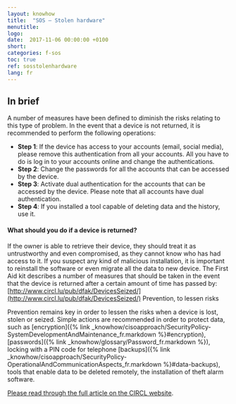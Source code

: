 ```yaml
---
layout: knowhow
title:  "SOS – Stolen hardware"
menutitle:
logo:
date:  2017-11-06 00:00:00 +0100
short:
categories: f-sos
toc: true
ref: sosstolenhardware
lang: fr
---
```


## In brief
A number of measures have been defined to diminish the risks relating to this type of problem. In the event that a device is not returned, it is recommended to perform the following operations:

* **Step 1**: If the device has access to your accounts (email, social media), please remove this authentication from all your accounts. All you have to do is log in to your accounts online and change the authentications.
* **Step 2**: Change the passwords for all the accounts that can be accessed by the device.
* **Step 3**: Activate dual authentication for the accounts that can be accessed by the device. Please note that all accounts have dual authentication.
* **Step 4**: If you installed a tool capable of deleting data and the history, use it.

#### What should you do if a device is returned?
If the owner is able to retrieve their device, they should treat it as untrustworthy and even compromised, as they cannot know who has had access to it. If you suspect any kind of malicious installation, it is important to reinstall the software or even migrate all the data to new device. The First Aid kit describes a number of measures that should be taken in the event that the device is returned after a certain amount of time has passed by: [http://www.circl.lu/pub/dfak/DevicesSeized/](http://www.circl.lu/pub/dfak/DevicesSeized/) Prevention, to lessen risks

Prevention remains key in order to lessen the risks when a device is lost, stolen or seized. Simple actions are recommended in order to protect data, such as [encryption]({% link _knowhow/cisoapproach/SecurityPolicy-SystemDevelopmentAndMaintenance_fr.markdown %}#encryption), [passwords]({% link _knowhow/glossary/Password_fr.markdown %}), locking with a PIN code for telephone [backups]({% link _knowhow/cisoapproach/SecurityPolicy-OperationalAndCommunicationAspects_fr.markdown %}#data-backups), tools that enable data to be deleted remotely, the installation of theft alarm software.

[Please read through the full article on the CIRCL website](https://www.circl.lu/pub/dfak/DevicesSeized/).

